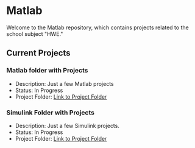 # Matlab

Welcome to the Matlab repository, which contains projects related to the school subject "HWE."

## Current Projects

### Matlab folder with Projects
- Description: Just a few Matlab projects
- Status: In Progress
- Project Folder: [Link to Project Folder](https://github.com/mendax0110/Matlab/tree/main/MATLAB)

### Simulink Folder with Projects
- Description: Just a few Simulink projects.
- Status: In Progress
- Project Folder: [Link to Project Folder](https://github.com/mendax0110/Matlab/tree/main/MATLAB)
